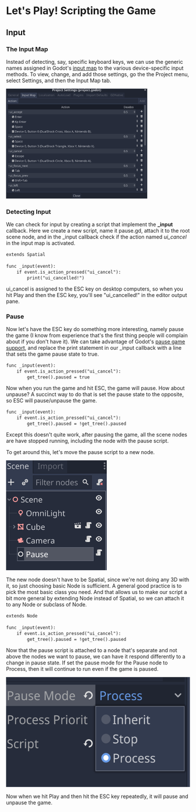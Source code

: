 # Let's Play! Scripting the Game

## Input

### The Input Map

Instead of detecting, say, specific keyboard keys, we can use the generic names assigned in Godot's [input map](https://docs.godotengine.org/en/stable/tutorials/inputs/input_examples.html#inputmap) to the various device-specific input methods. To view, change, and add those settings, go the the Project menu, select Settings, and then the Input Map tab.

<img src="images/inputmap.png" height="300">

### Detecting Input

We can check for input by creating a script that implement the **_input** callback. Here we create a new script, name it pause.gd, attach it to the root scene node, and in the _input callback check if the action named *ui_cancel* in the input map is activated.

```gdscript
extends Spatial

func _input(event):
	if event.is_action_pressed("ui_cancel"):
		print("ui_cancelled!")
```

ui_cancel is assigned to the ESC key on desktop computers, so when you hit Play and then the ESC key, you'll see "ui_cancelled!" in the editor output pane.

### Pause

Now let's have the ESC key do something more interesting, namely pause the game (I know from experience that's the first thing people will complain about if you don't have it). We can take advantage of Godot's [pause game support](https://docs.godotengine.org/en/stable/tutorials/misc/pausing_games.html), and replace the print statement in our _input callback with a line that sets the game pause state to true.

```gdscript
func _input(event):
	if event.is_action_pressed("ui_cancel"):
		get_tree().paused = true
```

Now when you run the game and hit ESC, the game will pause. How about unpause? A succinct way to do that is set the pause state to the opposite, so ESC will pause/unpause the game.

```gdscript
func _input(event):
	if event.is_action_pressed("ui_cancel"):
		get_tree().paused = !get_tree().paused
```

Except this doesn't quite work, after pausing the game, all the scene nodes are have stopped running, including the node with the pause script.

To get around this, let's move the pause script to a new node.

<img src="images/pausenode.png" height="300">

The new node doesn't have to be Spatial, since we're not doing any 3D with it, so just choosing basic Node is sufficient. A general good practice is to pick the most basic class you need. And that allows us to make our script a bit more general by extending Node instead of Spatial, so we can attach it to any Node or subclass of Node.

```gdscript
extends Node

func _input(event):
	if event.is_action_pressed("ui_cancel"):
		get_tree().paused = !get_tree().paused
```

Now that the pause script is attached to a node that's separate and not above the nodes we want to pause, we can have it respond differently to a change in pause state. If set the pause mode for the Pause node to Process, then it will continue to run even if the game is paused.

<img src="images/pausemode.png" height="300">

Now when we hit Play and then hit the ESC key repeatedly, it will pause and unpause the game.
